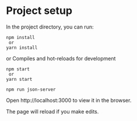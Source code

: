 
# Project setup

In the project directory, you can run:
  
    npm install
     or
    yarn install

or
Compiles and hot-reloads for development

    npm start
     or
    yarn start

    npm run json-server

Open http://localhost:3000 to view it in the browser.

The page will reload if you make edits.
